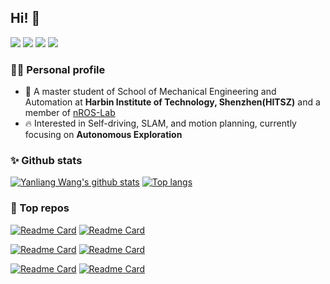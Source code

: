 ## Hi! 👏

[![](https://img.shields.io/badge/Bilibili-NOFEAR2016-brightgreen)](https://space.bilibili.com/201682728/video) 
[![](https://img.shields.io/badge/YouTube-Liang-brightgreen)](https://youtube.com/channel/UCo3nTD83zMDl3ZSwxRlepDw)
[![](https://img.shields.io/badge/Email-wyl410922%40qq.com-blue)](mailto:wyl410922@qq.com) 
[![](https://visitor-badge.laobi.icu/badge?page_id=yanliang-wang.visitor-badge)](#)

### 👨‍🎓 **Personal profile**

- 🔭 A master student of School of Mechanical Engineering and Automation at **Harbin Institute of Technology, Shenzhen(HITSZ)** and a member of [nROS-Lab](http://nrs-lab.com/)
- :fire: Interested in Self-driving, SLAM, and motion planning, currently focusing on **Autonomous Exploration**

### :sparkles: **Github stats**

 [![Yanliang Wang's github stats](https://github-readme-stats.vercel.app/api?username=yanliang-wang&hide=prs&count_private=true&show_icons=true&theme=buefy&hide_border=true)](https://github.com/yanliang-wang?tab=repositories) [![Top langs](https://github-readme-stats.vercel.app/api/top-langs/?username=yanliang-wang&layout=compact&theme=buefy&hide_border=true&langs_count=4)](https://github.com/yanliang-wang?tab=repositories) 

### 📌 Top repos


[![Readme Card](https://github-readme-stats.vercel.app/api/pin/?username=HITSZ-NRSL&repo=lidar_camera_calibrator&theme=buefy&hide_border=true)](https://github.com/HITSZ-NRSL/lidar_camera_calibrator)  [![Readme Card](https://github-readme-stats.vercel.app/api/pin/?username=yanliang-wang&repo=FAST_LIO_LC&theme=buefy&hide_border=true)](https://github.com/yanliang-wang/FAST_LIO_LC) 

[![Readme Card](https://github-readme-stats.vercel.app/api/pin/?username=yanliang-wang&repo=ws_sensor_utils&theme=buefy&hide_border=true)](https://github.com/yanliang-wang/ws_sensor_utils)  [![Readme Card](https://github-readme-stats.vercel.app/api/pin/?username=yanliang-wang&repo=path_api_display&theme=buefy&hide_border=true)](https://github.com/yanliang-wang/path_api_display) 

 [![Readme Card](https://github-readme-stats.vercel.app/api/pin/?username=yanliang-wang&repo=ros_example&theme=buefy&hide_border=true)](https://github.com/yanliang-wang/ros_example)  [![Readme Card](https://github-readme-stats.vercel.app/api/pin/?username=yanliang-wang&repo=mobile_robot_exp&theme=buefy&hide_border=true)](https://github.com/yanliang-wang/mobile_robot_exp) 



